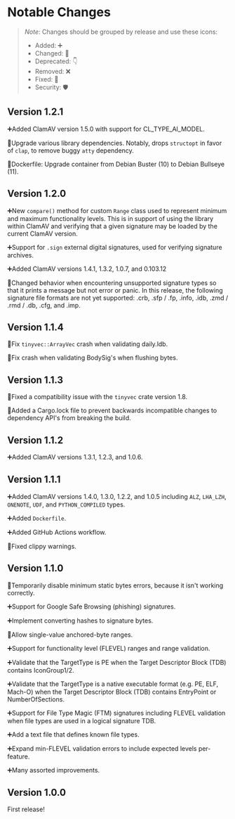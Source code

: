 # Notable Changes

> _Note_: Changes should be grouped by release and use these icons:
> - Added: ➕
> - Changed: 🌌
> - Deprecated: 👇
> - Removed: ❌
> - Fixed: 🐛
> - Security: 🛡

## Version 1.2.1

➕Added ClamAV version 1.5.0 with support for CL_TYPE_AI_MODEL.

🌌Upgrade various library dependencies. Notably, drops `structopt` in favor of `clap`, to remove buggy `atty` dependency.

🌌Dockerfile: Upgrade container from Debian Buster (10) to Debian Bullseye (11).

## Version 1.2.0

➕New `compare()` method for custom `Range` class used to represent minimum and maximum functionality levels. This is in support of using the library within ClamAV and verifying that a given signature may be loaded by the current ClamAV version.

➕Support for `.sign` external digital signatures, used for verifying signature archives.

➕Added ClamAV versions 1.4.1, 1.3.2, 1.0.7, and 0.103.12

🌌Changed behavior when encountering unsupported signature types so that it prints a message but not error or panic. In this release, the following signature file formats are not yet supported: .crb, .sfp / .fp, .info, .idb, .zmd / .rmd / .db, .cfg, and .imp.

## Version 1.1.4

🐛Fix `tinyvec::ArrayVec` crash when validating daily.ldb.

🐛Fix crash when validating BodySig's when flushing bytes.

## Version 1.1.3

🐛Fixed a compatibility issue with the `tinyvec` crate version 1.8.

🌌Added a Cargo.lock file to prevent backwards incompatible changes to dependency API's from breaking the build.

## Version 1.1.2

➕Added ClamAV versions 1.3.1, 1.2.3, and 1.0.6.

## Version 1.1.1

➕Added ClamAV versions 1.4.0, 1.3.0, 1.2.2, and 1.0.5 including `ALZ`,  `LHA_LZH`, `ONENOTE`, `UDF`, and `PYTHON_COMPILED` types.

➕Added `Dockerfile`.

➕Added GitHub Actions workflow.

🐛Fixed clippy warnings.

## Version 1.1.0

🐛Temporarily disable minimum static bytes errors, because it isn't working correctly.

➕Support for Google Safe Browsing (phishing) signatures.

➕Implement converting hashes to signature bytes.

🌌Allow single-value anchored-byte ranges.

➕Support for functionality level (FLEVEL) ranges and range validation.

➕Validate that the TargetType is PE when the Target Descriptor Block (TDB) contains IconGroup1/2.

➕Validate that the TargetType is a native executable format (e.g. PE, ELF, Mach-O) when the Target Descriptor Block (TDB) contains EntryPoint or NumberOfSections.

➕Support for File Type Magic (FTM) signatures including FLEVEL validation when file types are used in a logical signature TDB.

➕Add a text file that defines known file types.

➕Expand min-FLEVEL validation errors to include expected levels per-feature.

➕Many assorted improvements.

## Version 1.0.0

First release!
